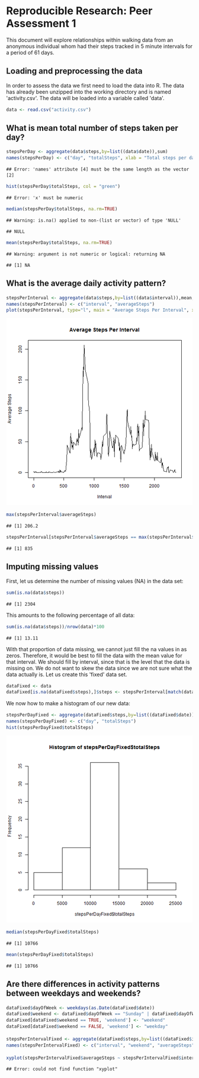 # Reproducible Research: Peer Assessment 1
This document will explore relationships within walking data from an anonymous individual whom had their steps tracked in 5 minute intervals for a period of 61 days.

## Loading and preprocessing the data
In order to assess the data we first need to load the data into R.  The data has already been unzipped into the working directory and is named 'activity.csv'.  The data will be loaded into a variable called 'data'.


```r
data <- read.csv("activity.csv")
```


## What is mean total number of steps taken per day?


```r
stepsPerDay <- aggregate(data$steps,by=list((data$date)),sum)
names(stepsPerDay) <- c("day", "totalSteps", xlab = "Total steps per day", ylab = "Frequency of days for total steps")
```

```
## Error: 'names' attribute [4] must be the same length as the vector [2]
```

```r
hist(stepsPerDay$totalSteps, col = "green")
```

```
## Error: 'x' must be numeric
```

```r
median(stepsPerDay$totalSteps, na.rm=TRUE)
```

```
## Warning: is.na() applied to non-(list or vector) of type 'NULL'
```

```
## NULL
```

```r
mean(stepsPerDay$totalSteps, na.rm=TRUE)
```

```
## Warning: argument is not numeric or logical: returning NA
```

```
## [1] NA
```

## What is the average daily activity pattern?

```r
stepsPerInterval <- aggregate(data$steps,by=list((data$interval)),mean, na.rm=TRUE)
names(stepsPerInterval) <- c("interval", "averageSteps")
plot(stepsPerInterval, type="l", main = "Average Steps Per Interval", xlab="Interval", ylab="Average Steps")
```

![plot of chunk unnamed-chunk-3](figure/unnamed-chunk-3.png) 

```r
max(stepsPerInterval$averageSteps)
```

```
## [1] 206.2
```

```r
stepsPerInterval[stepsPerInterval$averageSteps == max(stepsPerInterval$averageSteps),1]
```

```
## [1] 835
```
## Imputing missing values
First, let us determine the number of missing values (NA) in the data set:

```r
sum(is.na(data$steps))
```

```
## [1] 2304
```

This amounts to the following percentage of all data:

```r
sum(is.na(data$steps))/nrow(data)*100
```

```
## [1] 13.11
```

With that proportion of data missing, we cannot just fill the na values in as zeros.  Therefore, it would be best to fill the data with the mean value for that interval.  We should fill by interval, since that is the level that the data is missing on.  We do not want to skew the data since we are not sure what the data actually is.  Let us create this 'fixed' data set.


```r
dataFixed <- data
dataFixed[is.na(dataFixed$steps),]$steps <- stepsPerInterval[match(dataFixed[is.na(dataFixed$steps),]$interval, stepsPerInterval$interval), ]$averageSteps
```

We now how to make a histogram of our new data:


```r
stepsPerDayFixed <- aggregate(dataFixed$steps,by=list((dataFixed$date)),sum)
names(stepsPerDayFixed) <- c("day", "totalSteps")
hist(stepsPerDayFixed$totalSteps)
```

![plot of chunk unnamed-chunk-7](figure/unnamed-chunk-7.png) 

```r
median(stepsPerDayFixed$totalSteps)
```

```
## [1] 10766
```

```r
mean(stepsPerDayFixed$totalSteps)
```

```
## [1] 10766
```
## Are there differences in activity patterns between weekdays and weekends?

```r
dataFixed$dayOfWeek <- weekdays(as.Date(dataFixed$date))
dataFixed$weekend <- dataFixed$dayOfWeek == "Sunday" | dataFixed$dayOfWeek == "Saturday"
dataFixed[dataFixed$weekend == TRUE, 'weekend'] <- "weekend"
dataFixed[dataFixed$weekend == FALSE, 'weekend'] <- "weekday"

stepsPerIntervalFixed <- aggregate(dataFixed$steps,by=list((dataFixed$interval), (dataFixed$weekend)),mean, na.rm=TRUE)
names(stepsPerIntervalFixed) <- c("interval", "weekend", "averageSteps")

xyplot(stepsPerIntervalFixed$averageSteps ~ stepsPerIntervalFixed$interval | stepsPerIntervalFixed$weekend, data, type="l", layout = c(1,2), xlab = "Interval", ylab = "Number of steps")
```

```
## Error: could not find function "xyplot"
```

